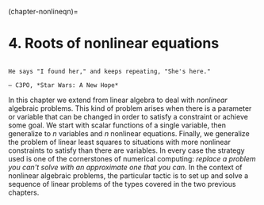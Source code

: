 (chapter-nonlineqn)=

# 4. Roots of nonlinear equations

```{index} C3PO, A New Hope
```

```{epigraph}
He says "I found her," and keeps repeating, "She's here."

— C3PO, *Star Wars: A New Hope*
```

In this chapter we extend from linear algebra to deal with *nonlinear* algebraic problems. This kind of problem arises when there is a parameter or variable that can be changed in order to satisfy a constraint or achieve some goal. We start with scalar functions of a single variable, then generalize to $n$ variables and $n$ nonlinear equations. Finally, we generalize the problem of linear least squares to situations with more nonlinear constraints to satisfy than there are variables. In every case the strategy used is one of the cornerstones of numerical computing: *replace a problem you can't solve with an approximate one that you can.* In the context of nonlinear algebraic problems, the particular tactic is to set up and solve a sequence of linear problems of the types covered in the two previous chapters.
